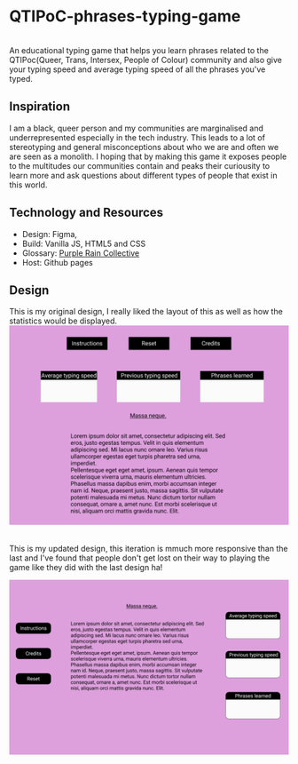 # QTIPoC-phrases-typing-game
<br/>
An educational typing game that helps you learn phrases related to the QTIPoc(Queer, Trans, Intersex, People of Colour) community and also give your typing speed and average typing speed of all the phrases you've typed.



## Inspiration
I am a black, queer person and my communities are marginalised and underrepresented especially in the tech industry. This leads to a lot of stereotyping and general misconceptions about who we are and often we are seen as a monolith. I hoping that by making this game it exposes people to the multitudes our communities contain and peaks their curiousity to learn more and ask questions about different types of people that exist in this world.


## Technology and Resources
- Design: Figma, 
- Build: Vanilla JS, HTML5 and CSS 
- Glossary: [Purple Rain Collective](https://purpleraincollective.com/glossary/) 
- Host: Github pages

## Design

This is my original design, I really liked the layout of this as well as how the statistics would be displayed.
![Original design](Resources/highFidelityWireframe.png) 

<br>
This is my updated design, this iteration is mmuch more responsive than the last and I've found that people don't get lost on their way to playing the game like they did with the last design ha! 

![Original design](Resources/highFidelityWireframe2.png) 
